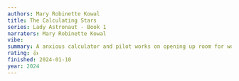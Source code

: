 ```yaml
---
authors: Mary Robinette Kowal
title: The Calculating Stars
series: Lady Astronaut - Book 1
narrators: Mary Robinette Kowal
vibe:
summary: A anxious calculator and pilot works on opening up room for women to join the astronaught core as humanity reaches further into space.
rating: 👍
finished: 2024-01-10
year: 2024
---
```

